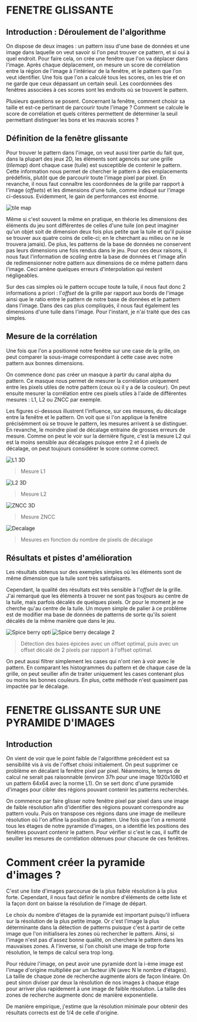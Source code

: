 # FENETRE GLISSANTE

## Introduction : Déroulement de l'algorithme
On dispose de deux images : un pattern issu d'une base de données et une image dans laquelle on veut savoir si l'on peut trouver ce pattern, et si oui à quel endroit. Pour faire cela, on crée une fenêtre que l'on va déplacer dans l'image. Après chaque déplacement, on mesure un score de corrélation entre la région de l'image à l'intérieur de la fenêtre, et le pattern que l'on veut identifier. Une fois que l'on a calculé tous les scores, on les trie et on ne garde que ceux dépassant un certain seuil.
Les coordonnées des fenêtres associées à ces scores sont les endroits où se trouvent le pattern.

Plusieurs questions se posent. Concernant la fenêtre, comment choisir sa taille et est-ce pertinant de parcourir toute l'image ? Comment se calcule le score de corrélation et quels critères permettent de déterminer la seuil permettant distinguer les bons et les mauvais scores ?


## Définition de la fenêtre glissante
Pour trouver le pattern dans l'image, on veut aussi tirer partie du fait que, dans la plupart des jeux 2D, les éléments sont agencés sur une grille (*tilemap*) dont chaque case (tuile) est susceptible de contenir le pattern. Cette information nous permet de chercher le pattern à des emplacements prédéfinis, plutôt que de parcourir toute l'image pixel par pixel. En revanche, il nous faut connaître les coordonnées de la grille par rapport à l'image (*offsets*) et les dimensions d'une tuile, comme indiqué sur l'image ci-dessous. Evidemment, le gain de performances est énorme.

![tile map](https://imagizer.imageshack.com/img924/2880/zUgMrw.png)

Même si c'est souvent la même en pratique, en théorie les dimensions des éléments du jeu sont différentes de celles d'une tuile (on peut imaginer qu'un objet soit de dimension deux fois plus petite que la tuile et qu'il puisse se trouver aux quatre coins de celle-ci; en le cherchant au milieu on ne le trouvera jamais). De plus, les patterns de la base de données ne conservent pas leurs dimensions une fois rendus dans le jeu. Pour ces deux raisons, il nous faut l'information de *scaling* entre la base de données et l'image afin de redimensionner notre pattern aux dimensions de ce même pattern dans l'image. Ceci amène quelques erreurs d'interpolation qui restent négligeables.

Sur des cas simples où le pattern occupe toute la tuile, il nous faut donc 2 informations a priori : l'*offset* de la grille par rapport aux bords de l'image ainsi que le ratio entre le pattern de notre base de données et le pattern dans l'image. Dans des cas plus compliqués, il nous faut également les dimensions d'une tuile dans l'image. Pour l'instant, je n'ai traité que des cas simples.


## Mesure de la corrélation
Une fois que l'on a positionné notre fenêtre sur une case de la grille, on peut comparer la sous-image correspondant à cette case avec notre pattern aux bonnes dimensions.

On commence donc pas créer un masque à partir du canal alpha du pattern. Ce masque nous permet de mesurer la corrélation uniquement entre les pixels utiles de notre pattern (ceux où il y a de la couleur). On peut ensuite mesurer la corrélation entre ces pixels utiles à l'aide de différentes mesures : L1, L2 ou ZNCC par exemple.

Les figures ci-dessous illustrent l'influence, sur ces mesures, du décalage entre la fenêtre et le pattern. On voit que si l'on applique la fenêtre précisémment où se trouve le pattern, les mesures arrivent à se distinguer. En revanche, le moindre pixel de décalage entraine de grosses erreurs de mesure. Comme on peut le voir sur la dernière figure, c'est la mesure L2 qui est la moins sensible aux décalages puisque entre 2 et 4 pixels de décalage, on peut toujours considérer le score comme correct.

![L1 3D](https://imagizer.imageshack.com/img922/2539/uggeLf.jpg)
> Mesure L1
<!--- --->
![L2 3D](https://imagizer.imageshack.com/img923/8302/AZqWTA.jpg)
> Mesure L2
<!--- --->
![ZNCC 3D](https://imagizer.imageshack.com/img923/5179/hPdb6j.jpg)
> Mesure ZNCC
<!--- --->
![Decalage](https://imagizer.imageshack.com/img923/4088/ycsOqs.jpg)
> Mesures en fonction du nombre de pixels de décalage
<!--- --->


## Résultats et pistes d'amélioration
Les résultats obtenus sur des exemples simples où les éléments sont de même dimension que la tuile sont très satisfaisants.

Cependant, la qualité des résultats est très sensible à l'*offset* de la grille. J'ai remarqué que les éléments à trouver ne sont pas toujours au centre de la tuile, mais parfois décalés de quelques pixels. Or pour le moment je ne cherche qu'au centre de la tuile. Un moyen simple de palier à ce problème est de modifier ma base de données de patterns de sorte qu'ils soient décalés de la même manière que dans le jeu.

![Spice berry opti](https://imagizer.imageshack.com/img922/3246/5FjI1n.png)
![Spice berry decalage 2](https://imagizer.imageshack.com/img921/1762/bFWJ6H.png)
> Détection des baies épicées avec un offset optimal, puis avec un offset décalé de 2 pixels par rapport à l'offset optimal.
<!--- --->

On peut aussi filtrer simplement les cases qui n'ont rien à voir avec le pattern. En comparant les histogrammes du pattern et de chaque case de la grille, on peut seuiller afin de traiter uniquement les cases contenant plus ou moins les bonnes couleurs. En plus, cette méthode n'est quasiment pas impactée par le décalage.



# FENETRE GLISSANTE SUR UNE PYRAMIDE D'IMAGES

## Introduction

On vient de voir que le point faible de l'algorithme précédent est sa sensibilité vis à vis de l'offset choisi initialement. On peut supprimer ce problème en décalant la fenêtre pixel par pixel. Néanmoins, le temps de calcul ne serait pas raisonnable (environ 37h pour une image 1920x1080 et un pattern 64x64 avec la norme L1). On se sert donc d'une pyramide d'images pour cibler des régions pouvant contenir les patterns recherchés.

On commence par faire glisser notre fenêtre pixel par pixel dans une image de faible résolution afin d'identifier des régions pouvant correspondre au pattern voulu. Puis on transpose ces régions dans une image de meilleure résolution où l'on affine la position du pattern. Une fois que l'on a remonté tous les étages de notre pyramide d'images, on a identifié les positions des fenêtres pouvant contenir le pattern. Pour vérifier si c'est le cas, il suffit de seuiller les mesures de corrélation obtenues pour chacune de ces fenêtres.


# Comment créer la pyramide d'images ?

C'est une liste d'images parcourue de la plus faible résolution à la plus forte. Cependant, il nous faut définir le nombre d'éléments de cette liste et la façon dont on baisse la résolution de l'image de départ.

Le choix du nombre d'étages de la pyramide est important puisqu'il influera sur la résolution de la plus petite image. Or c'est l'image la plus déterminante dans la détection de patterns puisque c'est à partir de cette image que l'on initialisera les zones où rechercher le pattern. Ainsi, si l'image n'est pas d'assez bonne qualité, on cherchera le pattern dans les mauvaises zones. A l'inverse, si l'on choisit une image de trop forte résolution, le temps de calcul sera trop long.

Pour réduire l'image, on peut avoir une pyramide dont la i-ème image est l'image d'origine multipliée par un facteur i/N (avec N le nombre d'étages). La taille de chaque zone de recherche augmente alors de façon linéaire. On peut sinon diviser par deux la résolution de nos images à chaque étage pour arriver plus rapidement à une image de faible résolution. La taille des zones de recherche augmente donc de manière exponentielle.

De manière empirique, j'estime que la résolution minimale pour obtenir des résultats corrects est de 1/4 de celle d'origine.